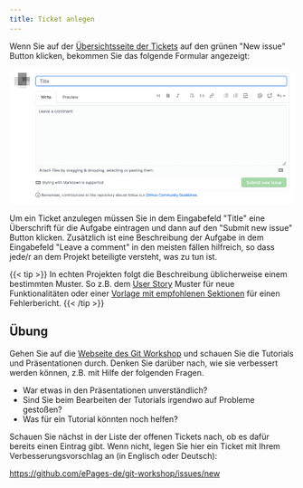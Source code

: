 ```yaml
---
title: Ticket anlegen
---
```


Wenn Sie auf der [Übersichtsseite der Tickets](https://github.com/ePages-de/git-workshop/issues) auf den grünen "New issue" Button klicken, bekommen Sie das folgende Formular angezeigt:

![Formular für neues Ticket](img/new-issue-form.png)

Um ein Ticket anzulegen müssen Sie in dem Eingabefeld "Title" eine Überschrift für die Aufgabe eintragen und dann auf den "Submit new issue" Button klicken.
Zusätzlich ist eine Beschreibung der Aufgabe in dem Eingabefeld "Leave a comment" in den meisten fällen hilfreich, so dass jede/r an dem Projekt beteiligte versteht, was zu tun ist.

{{< tip >}}
In echten Projekten folgt die Beschreibung üblicherweise einem bestimmten Muster. So z.B. dem [User Story](https://stormotion.io/blog/how-to-write-a-good-user-story-with-examples-templates/) Muster für neue Funktionalitäten oder einer [Vorlage mit empfohlenen Sektionen](https://testlio.com/blog/the-ideal-bug-report/) für einen Fehlerbericht.
{{< /tip >}}

## Übung

Gehen Sie auf die [Webseite des Git Workshop](https://git-workshop.epages.works/) und schauen Sie die Tutorials und Präsentationen durch.
Denken Sie darüber nach, wie sie verbessert werden können, z.B. mit Hilfe der folgenden Fragen.

- War etwas in den Präsentationen unverständlich?
- Sind Sie beim Bearbeiten der Tutorials irgendwo auf Probleme gestoßen?
- Was für ein Tutorial könnten noch helfen?

Schauen Sie nächst in der Liste der offenen Tickets nach, ob es dafür bereits einen Eintrag gibt.
Wenn nicht, legen Sie hier ein Ticket mit Ihrem Verbesserungsvorschlag an (in Englisch oder Deutsch):

https://github.com/ePages-de/git-workshop/issues/new
